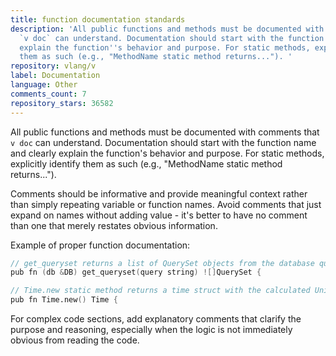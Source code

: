 ```yaml
---
title: function documentation standards
description: 'All public functions and methods must be documented with comments that
  `v doc` can understand. Documentation should start with the function name and clearly
  explain the function''s behavior and purpose. For static methods, explicitly identify
  them as such (e.g., "MethodName static method returns..."). '
repository: vlang/v
label: Documentation
language: Other
comments_count: 7
repository_stars: 36582
---
```


All public functions and methods must be documented with comments that `v doc` can understand. Documentation should start with the function name and clearly explain the function's behavior and purpose. For static methods, explicitly identify them as such (e.g., "MethodName static method returns..."). 

Comments should be informative and provide meaningful context rather than simply repeating variable or function names. Avoid comments that just expand on names without adding value - it's better to have no comment than one that merely restates obvious information.

Example of proper function documentation:
```v
// get_queryset returns a list of QuerySet objects from the database query
pub fn (db &DB) get_queryset(query string) ![]QuerySet {

// Time.new static method returns a time struct with the calculated Unix time
pub fn Time.new() Time {
```

For complex code sections, add explanatory comments that clarify the purpose and reasoning, especially when the logic is not immediately obvious from reading the code.